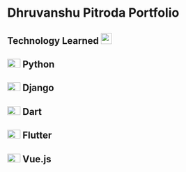 # Dhruvanshu Pitroda Portfolio

## Technology Learned  <img src="https://user-images.githubusercontent.com/72757917/140283714-c6b45b9e-70d4-4c5b-bcb7-6c5fadac3f1e.png" width="25" height="25">


## <img src="https://user-images.githubusercontent.com/72757917/140284741-ae459b54-08e6-4808-b42c-8ef857cc0c1b.png" width="30" height="20"> Python
## <img src="https://user-images.githubusercontent.com/72757917/140285527-bf34e91e-32dc-476c-8d7a-ef2d8af1037e.png" width="30" height="20"> Django
## <img src="https://user-images.githubusercontent.com/72757917/140285760-3aba816a-5e8c-4a1c-b9fa-e51fe1fc207b.png" width="30" height="20"> Dart
## <img src="https://user-images.githubusercontent.com/72757917/140285876-fd157da8-47b9-4081-95a5-c484cbc5dfdb.png" width="30" height="20"> Flutter
## <img src ="https://miro.medium.com/max/900/0*EBTwokY-nMyAvDAQ" width="30" height="20"> Vue.js
        
        



